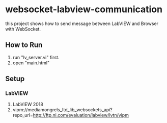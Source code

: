 # websocket-labview-communication
this project shows how to send message between LabVIEW and Browser with WebSocket.

## How to Run
1. run "lv_server.vi" first.
2. open "main.html"

## Setup
### LabVIEW
1. LabVIEW 2018
2. vipm://mediamongrels_ltd_lib_websockets_api?repo_url=http://ftp.ni.com/evaluation/labview/lvtn/vipm

